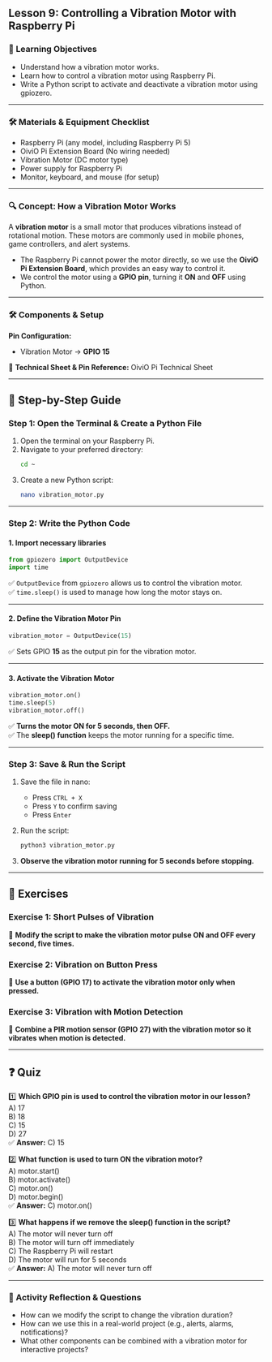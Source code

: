 ## Lesson 9: Controlling a Vibration Motor with Raspberry Pi

### 🎯 Learning Objectives
- Understand how a vibration motor works.
- Learn how to control a vibration motor using Raspberry Pi.
- Write a Python script to activate and deactivate a vibration motor using gpiozero.

---

### 🛠️ Materials & Equipment Checklist
- Raspberry Pi (any model, including Raspberry Pi 5)
- OiviO Pi Extension Board (No wiring needed)
- Vibration Motor (DC motor type)
- Power supply for Raspberry Pi
- Monitor, keyboard, and mouse (for setup)

---

### 🔍 Concept: How a Vibration Motor Works
A **vibration motor** is a small motor that produces vibrations instead of rotational motion. These motors are commonly used in mobile phones, game controllers, and alert systems.

- The Raspberry Pi cannot power the motor directly, so we use the **OiviO Pi Extension Board**, which provides an easy way to control it.
- We control the motor using a **GPIO pin**, turning it **ON** and **OFF** using Python.

---

### 🛠️ Components & Setup
**Pin Configuration:**  
- Vibration Motor → **GPIO 15**  

🔗 **Technical Sheet & Pin Reference:** OiviO Pi Technical Sheet  

---

## 🚀 Step-by-Step Guide
### Step 1: Open the Terminal & Create a Python File
1. Open the terminal on your Raspberry Pi.  
2. Navigate to your preferred directory:  
   ```bash
   cd ~
   ```  
3. Create a new Python script:  
   ```bash
   nano vibration_motor.py
   ```

---

### Step 2: Write the Python Code
#### 1. Import necessary libraries
```python
from gpiozero import OutputDevice
import time
```
✅ `OutputDevice` from `gpiozero` allows us to control the vibration motor.  
✅ `time.sleep()` is used to manage how long the motor stays on.  

---

#### 2. Define the Vibration Motor Pin
```python
vibration_motor = OutputDevice(15)
```
✅ Sets GPIO **15** as the output pin for the vibration motor.  

---

#### 3. Activate the Vibration Motor
```python
vibration_motor.on()
time.sleep(5)
vibration_motor.off()
```
✅ **Turns the motor ON for 5 seconds, then OFF.**  
✅ The **sleep() function** keeps the motor running for a specific time.  

---

### Step 3: Save & Run the Script
1. Save the file in nano:  
   - Press `CTRL + X`  
   - Press `Y` to confirm saving  
   - Press `Enter`  

2. Run the script:  
   ```bash
   python3 vibration_motor.py
   ```  

3. **Observe the vibration motor running for 5 seconds before stopping.**  

---

## 📝 Exercises
### Exercise 1: Short Pulses of Vibration
🔧 **Modify the script to make the vibration motor pulse ON and OFF every second, five times.**  

### Exercise 2: Vibration on Button Press
🔧 **Use a button (GPIO 17) to activate the vibration motor only when pressed.**  

### Exercise 3: Vibration with Motion Detection
🔧 **Combine a PIR motion sensor (GPIO 27) with the vibration motor so it vibrates when motion is detected.**  

---

## ❓ Quiz
1️⃣ **Which GPIO pin is used to control the vibration motor in our lesson?**  
   A) 17  
   B) 18  
   C) 15  
   D) 27  
   ✅ **Answer:** C) 15  

2️⃣ **What function is used to turn ON the vibration motor?**  
   A) motor.start()  
   B) motor.activate()  
   C) motor.on()  
   D) motor.begin()  
   ✅ **Answer:** C) motor.on()  

3️⃣ **What happens if we remove the sleep() function in the script?**  
   A) The motor will never turn off  
   B) The motor will turn off immediately  
   C) The Raspberry Pi will restart  
   D) The motor will run for 5 seconds  
   ✅ **Answer:** A) The motor will never turn off  

---

### 🤔 Activity Reflection & Questions
- How can we modify the script to change the vibration duration?  
- How can we use this in a real-world project (e.g., alerts, alarms, notifications)?  
- What other components can be combined with a vibration motor for interactive projects?  
